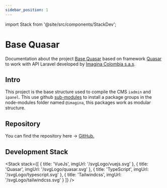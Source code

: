 ```yaml
---
sidebar_position: 1
---
```


import Stack from '@site/src/components/StackDev';

# Base Quasar

Documentation about the project [Base Quasar](https://github.com/imagina/basequasar-app) based on framework [Quasar](https://quasar.dev/) to work with API Laravel developed by [Imagina Colombia s.a.s](https://www.imaginacolombia.com/).

## Intro

This project is the base structure used to compile the CMS `iadmin` and `ipanel`. This use github [sub-modules](https://devconnected.com/how-to-add-and-update-git-submodules/) to install a package groups in the node-modules folder named `@imagina`, this packages work as modular structure.

## Repository
You can find the repository here -> [GitHub.](https://github.com/imagina/basequasar-app.git)

## Development Stack

<Stack stack={[
{
title: 'VueJs',
imgUrl: '/svgLogo/vuejs.svg'
},
{
title: 'Quasar',
imgUrl: '/svgLogo/quasar.svg'
},
{
title: 'TypeScript',
imgUrl: '/svgLogo/typescript.svg'
},
{
title: 'Tailwindcss',
imgUrl: '/svgLogo/tailwindcss.svg'
}
]} />